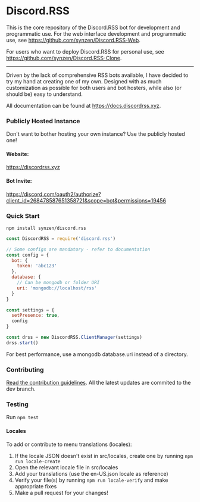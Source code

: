 # Discord.RSS

This is the core repository of the Discord.RSS bot for development and programmatic use. For the web interface development and programmatic use, see https://github.com/synzen/Discord.RSS-Web.

For users who want to deploy Discord.RSS for personal use, see https://github.com/synzen/Discord.RSS-Clone.

***

Driven by the lack of comprehensive RSS bots available, I have decided to try my hand at creating one of my own. Designed with as much customization as possible for both users and bot hosters, while also (or should be) easy to understand.

All documentation can be found at https://docs.discordrss.xyz.

### Publicly Hosted Instance

Don't want to bother hosting your own instance? Use the publicly hosted one!

#### Website:

https://discordrss.xyz

#### Bot Invite:

https://discord.com/oauth2/authorize?client_id=268478587651358721&scope=bot&permissions=19456

### Quick Start


```
npm install synzen/discord.rss
```

```js
const DiscordRSS = require('discord.rss')

// Some configs are mandatory - refer to documentation
const config = {
  bot: {
    token: 'abc123'
  },
  database: {
    // Can be mongodb or folder URI
    uri: 'mongodb://localhost/rss'
  }
}

const settings = {
  setPresence: true,
  config
}

const drss = new DiscordRSS.ClientManager(settings)
drss.start()
```

For best performance, use a mongodb database.uri instead of a directory.

### Contributing

[Read the contribution guidelines](https://github.com/synzen/Discord.RSS/blob/master/CONTRIBUTING.md). All the latest updates are commited to the dev branch. 

### Testing

Run `npm test`

#### Locales

To add or contribute to menu translations (locales):

1. If the locale JSON doesn't exist in src/locales, create one by running `npm run locale-create`
2. Open the relevant locale file in src/locales
3. Add your translations (use the en-US.json locale as reference)
4. Verify your file(s) by running `npm run locale-verify` and make appropriate fixes
4. Make a pull request for your changes!
